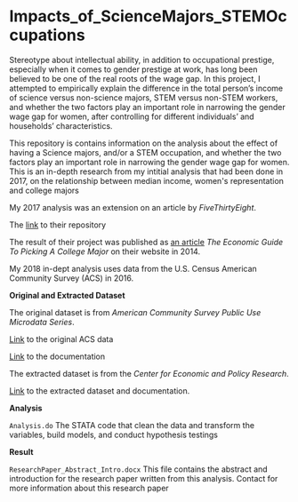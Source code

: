 # Impacts_of_ScienceMajors_STEMOccupations

Stereotype about intellectual ability, in addition to occupational prestige, especially when it comes to gender prestige at work, has long been believed to be one of the real roots of the wage gap. In this project, I attempted to empirically explain the difference in the total person’s income of science versus non-science majors, STEM versus non-STEM workers, and whether the two factors play an important role in narrowing the gender wage gap for women, after controlling for different individuals’ and households’ characteristics. 


This repository is contains information on the analysis about the effect of having a Science majors, and/or a STEM occupation, and whether the two factors play an important role in narrowing the gender wage gap for women. This is an in-depth research from my intitial analysis that had been done in 2017, on the relationship between median income, women's representation and college majors 

My 2017 analysis was an extension on an article by *FiveThirtyEight*. 

The [link](https://github.com/fivethirtyeight/data/tree/master/college-majors) to their repository

The result of their project was published as [an article](https://fivethirtyeight.com/features/the-economic-guide-to-picking-a-college-major/) *The Economic Guide To Picking A College Major* on their website in 2014.

My 2018 in-dept analysis uses data from the U.S. Census American Community Survey (ACS) in 2016. 

**Original and Extracted Dataset**

The original dataset is from *American Community Survey Public Use Microdata Series*.

[Link](http://www.census.gov/programs-surveys/acs/data/pums.html) to the original ACS data

[Link](http://www.census.gov/programs-surveys/acs/technical-documentation/pums.html) to the documentation

The extracted dataset is from the *Center for Economic and Policy Research*.

[Link](http://ceprdata.org/acs-uniform-data-extracts/) to the extracted dataset and documentation.


**Analysis**

`Analysis.do` The STATA code that clean the data and transform the variables, build models, and conduct hypothesis testings

**Result**

`ResearchPaper_Abstract_Intro.docx` This file contains the abstract and introduction for the research paper written from this analysis. Contact for more information about this research paper
